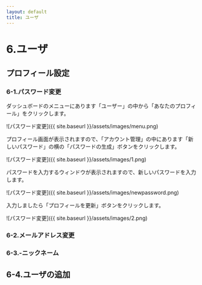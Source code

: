 ```yaml
---
layout: default
title: ユーザ
---
```

# 6.ユーザ

## プロフィール設定

### 6-1.パスワード変更

ダッシュボードのメニューにあります「ユーザー」の中から「あなたのプロフィール」をクリックします。

![パスワード変更]({{ site.baseurl }}/assets/images/menu.png)

プロフィール画面が表示されますので、「アカウント管理」の中にあります「新しいパスワード」の横の「パスワードの生成」ボタンをクリックします。

![パスワード変更]({{ site.baseurl }}/assets/images/1.png)

パスワードを入力するウィンドウが表示されますので、新しいパスワードを入力します。

![パスワード変更]({{ site.baseurl }}/assets/images/newpassword.png)

入力しましたら「プロフィールを更新」ボタンをクリックします。

![パスワード変更]({{ site.baseurl }}/assets/images/2.png)


### 6-2.メールアドレス変更

### 6-3.-ニックネーム

## 6-4.ユーザの追加
